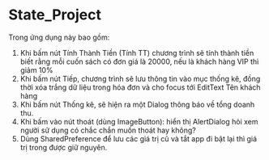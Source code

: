 # State_Project
Trong ứng dụng này bao gồm:
1. Khi bấm nút Tính Thành Tiền (Tính TT) chương trình sẽ tính thành tiền biết rằng
mỗi cuốn sách có đơn giá là 20000, nếu là khách hàng VIP thì giảm 10% 
2. Khi bấm nút Tiếp, chương trình sẽ lưu thông tin vào mục thống kê, đồng thời xóa 
trắng dữ liệu trong hóa đơn và cho focus tới EditText Tên khách hàng 
3. Khi bấm nút Thống kê, sẽ hiện ra một Dialog thông báo về tổng doanh thu.
4. Khi bấm vào nút thoát (dùng ImageButton): hiển thị AlertDialog hỏi xem người sử
dụng có chắc chắn muốn thoát hay không? 
5. Dùng SharedPreference để lưu các giá trị cũ và tắt app đi bật lại thì giá trị trong
được giữ nguyên.
